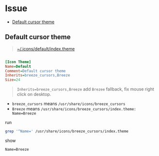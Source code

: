 

# Issue

* [Default cursor theme](#default-cursor-theme)




## Default cursor theme

> [~/.icons/default/index.theme](./asset/overlay/etc/skel/.icons/default/index.theme)

``` ini

[Icon Theme]
Name=Default
Comment=Default cursor theme
Inherits=breeze_cursors,Breeze
Size=24

```

> `Inherits=breeze_cursors,Breeze` add `Brezee` fallback, fix mouse right click on desktop.


* `breeze_cursors` means `/usr/share/icons/breeze_cursors`
* `Breeze` means `/usr/share/icons/breeze_cursors/index.theme: Name=Breeze`


run

``` sh
grep '^Name=' /usr/share/icons/breeze_cursors/index.theme
```

show

```
Name=Breeze
```
